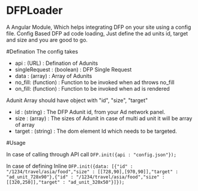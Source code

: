 # DFPLoader
A Angular Module, Which helps integrating DFP on your site using a config file.
Config Based DFP ad code loading, Just define the ad units id, target and size and you are good to go.

#Defination
The config takes 
* api : (URL) : Defination of Adunits
* singleRequest : (boolean) : DFP Single Request
* data : (array) : Array of Adunits
* no_fill: (function) : Function to be invoked when ad throws no_fill
* on_fill: (function) : Function to be invoked when ad is rendered

Adunit Array should have object with "id", "size", "target"
* id : (string) : The DFP Adunit id, from your Ad network panel.
* size : (array) : The sizes of Adunit in case of multi ad unit it will be array of array
* target : (string) : The dom element Id which needs to be targeted.


#Usage

In case of calling through API call
```DFP.init({api : "config.json"}); ```

In case of defining Inline
```DFP.init({data: [{"id" : "/1234/travel/asia/food","size" : [[728,90],[970,90]],"target" : "ad_unit_728x90"},{"id" : "/1234/travel/asia/food","size" : [[320,250]],"target" : "ad_unit_320x50"}]}); ```


